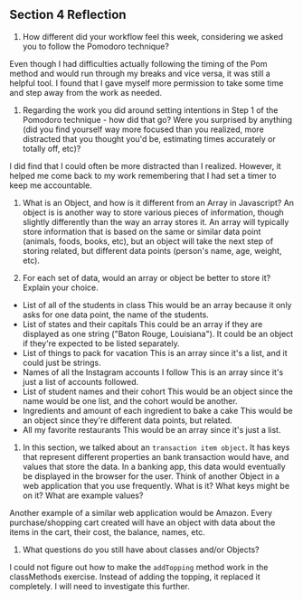 ## Section 4 Reflection

1. How different did your workflow feel this week, considering we asked you to follow the Pomodoro technique?

Even though I had difficulties actually following the timing of the Pom method and would run through my breaks and vice versa, it was still a helpful tool. I found that I gave myself more permission to take some time and step away from the work as needed.

1. Regarding the work you did around setting intentions in Step 1 of the Pomodoro technique - how did that go? Were you surprised by anything (did you find yourself way more focused than you realized, more distracted that you thought you'd be, estimating times accurately or totally off, etc)?

I did find that I could often be more distracted than I realized. However, it helped me come back to my work remembering that I had set a timer to keep me accountable.

1. What is an Object, and how is it different from an Array in Javascript?
An object is is another way to store various pieces of information, though slightly differently than the way an array stores it. An array will typically store information that is based on the same or similar data point (animals, foods, books, etc), but an object will take the next step of storing related, but different data points (person's name, age, weight, etc).

1. For each set of data, would an array or object be better to store it? Explain your choice.

  * List of all of the students in class
  This would be an array because it only asks for one data point, the name of the students.
  * List of states and their capitals
  This could be an array if they are displayed as one string ("Baton Rouge, Louisiana").
  It could be an object if they're expected to be listed separately.
  * List of things to pack for vacation
  This is an array since it's a list, and it could just be strings.
  * Names of all the Instagram accounts I follow
  This is an array since it's just a list of accounts followed.
  * List of student names and their cohort
  This would be an object since the name would be one list, and the cohort would be another.
  * Ingredients and amount of each ingredient to bake a cake
  This would be an object since they're different data points, but related.
  * All my favorite restaurants
  This would be an array since it's just a list.

1. In this section, we talked about an `transaction item object`. It has keys that represent different properties an bank transaction would have, and values that store the data. In a banking app, this data would eventually be displayed in the browser for the user. Think of another Object in a web application that you use frequently. What is it? What keys might be on it? What are example values?

Another example of a similar web application would be Amazon. Every purchase/shopping cart created will have an object with data about the items in the cart, their cost, the balance, names, etc. 

1. What questions do you still have about classes and/or Objects?

I could not figure out how to make the `addTopping` method work in the classMethods exercise. Instead of adding the topping, it replaced it completely. I will need to investigate this further.
